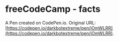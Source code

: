# freeCodeCamp - facts

A Pen created on CodePen.io. Original URL: [https://codepen.io/darkbotextreme/pen/jOmWLRR](https://codepen.io/darkbotextreme/pen/jOmWLRR).


